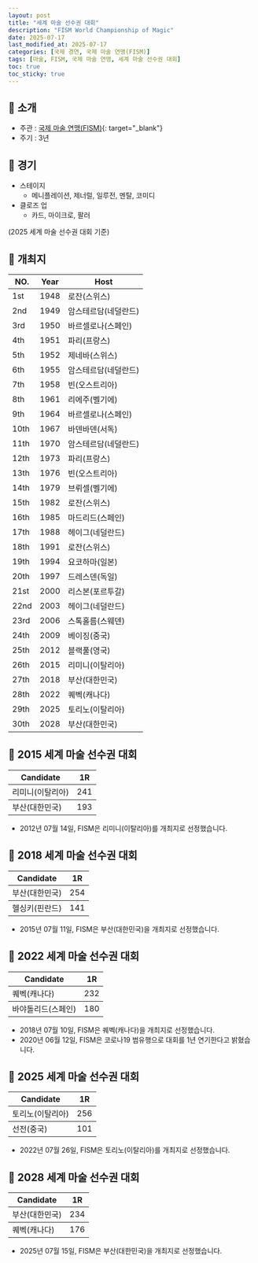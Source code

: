 ```yaml
---
layout: post
title: "세계 마술 선수권 대회"
description: "FISM World Championship of Magic"
date: 2025-07-17
last_modified_at: 2025-07-17
categories: [국제 경연, 국제 마술 연맹(FISM)]
tags: [마술, FISM, 국제 마술 연맹, 세계 마술 선수권 대회]
toc: true
toc_sticky: true
---
```

## 📜 소개
* 주관 : [국제 마술 연맹(FISM)](https://www.fism.org/){: target="_blank"}
* 주기 : 3년

## 📜 경기
* 스테이지
  * 메니플레이션, 제너럴, 일루전, 멘탈, 코미디
* 클로즈 업
  * 카드, 마이크로, 팔러

(2025 세계 마술 선수권 대회 기준)

## 📜 개최지

<html>

<head>
    <meta charset="UTF-8">
</head>

<body>
    <table>
        <thead>
            <tr class="header-row">
                <th class="col-no">NO.</th>
                <th class="col-year">Year</th>
                <th class="col-host">Host</th>
            </tr>
        </thead>
        <tbody>
            <tr>
                <td>1st</td>
                <td>1948</td>
                <td>로잔(스위스)</td>
            </tr>
            <tr>
                <td>2nd</td>
                <td>1949</td>
                <td>암스테르담(네덜란드)</td>
            </tr>
            <tr>
                <td>3rd</td>
                <td>1950</td>
                <td>바르셀로나(스페인)</td>
            </tr>
            <tr>
                <td>4th</td>
                <td>1951</td>
                <td>파리(프랑스)</td>
            </tr>
            <tr>
                <td>5th</td>
                <td>1952</td>
                <td>제네바(스위스)</td>
            </tr>
            <tr>
                <td>6th</td>
                <td>1955</td>
                <td>암스테르담(네덜란드)</td>
            </tr>
            <tr>
                <td>7th</td>
                <td>1958</td>
                <td>빈(오스트리아)</td>
            </tr>
            <tr>
                <td>8th</td>
                <td>1961</td>
                <td>리에주(벨기에)</td>
            </tr>
            <tr>
                <td>9th</td>
                <td>1964</td>
                <td>바르셀로나(스페인)</td>
            </tr>
            <tr>
                <td>10th</td>
                <td>1967</td>
                <td>바덴바덴(서독)</td>
            </tr>
            <tr>
                <td>11th</td>
                <td>1970</td>
                <td>암스테르담(네덜란드)</td>
            </tr>
            <tr>
                <td>12th</td>
                <td>1973</td>
                <td>파리(프랑스)</td>
            </tr>
            <tr>
                <td>13th</td>
                <td>1976</td>
                <td>빈(오스트리아)</td>
            </tr>
            <tr>
                <td>14th</td>
                <td>1979</td>
                <td>브뤼셀(벨기에)</td>
            </tr>
            <tr>
                <td>15th</td>
                <td>1982</td>
                <td>로잔(스위스)</td>
            </tr>
            <tr>
                <td>16th</td>
                <td>1985</td>
                <td>마드리드(스페인)</td>
            </tr>
            <tr>
                <td>17th</td>
                <td>1988</td>
                <td>헤이그(네덜란드)</td>
            </tr>
            <tr>
                <td>18th</td>
                <td>1991</td>
                <td>로잔(스위스)</td>
            </tr>
            <tr>
                <td>19th</td>
                <td>1994</td>
                <td>요코하마(일본)</td>
            </tr>
            <tr>
                <td>20th</td>
                <td>1997</td>
                <td>드레스덴(독일)</td>
            </tr>
            <tr>
                <td>21st</td>
                <td>2000</td>
                <td>리스본(포르투갈)</td>
            </tr>
            <tr>
                <td>22nd</td>
                <td>2003</td>
                <td>헤이그(네덜란드)</td>
            </tr>
            <tr>
                <td>23rd</td>
                <td>2006</td>
                <td>스톡홀름(스웨덴)</td>
            </tr>
            <tr>
                <td>24th</td>
                <td>2009</td>
                <td>베이징(중국)</td>
            </tr>
            <tr>
                <td>25th</td>
                <td>2012</td>
                <td>블랙풀(영국)</td>
            </tr>
            <tr>
                <td>26th</td>
                <td>2015</td>
                <td>리미니(이탈리아)</td>
            </tr>
            <tr class="korea-host-bg">
                <td><span class="korea-host">27th</span></td>
                <td><span class="korea-host">2018</span></td>
                <td><span class="korea-host">부산(대한민국)</span></td>
            </tr>
            <tr>
                <td>28th</td>
                <td>2022</td>
                <td>퀘벡(캐나다)</td>
            </tr>
            <tr>
                <td>29th</td>
                <td>2025</td>
                <td>토리노(이탈리아)</td>
            </tr>
            <tr class="korea-host-bg">
                <td><span class="korea-host">30th</span></td>
                <td><span class="korea-host">2028</span></td>
                <td><span class="korea-host">부산(대한민국)</span></td>
            </tr>
        </tbody>
    </table>
</body>

</html>

## 📜 2015 세계 마술 선수권 대회

<table>
    <thead>
        <tr class="header-row">
            <th class="col-Candidate-70">Candidate</th>
            <th class="col-Round-30">1R</th>
        </tr>
    </thead>
    <tbody>
        <tr>
            <td><span class="foreign-host">리미니(이탈리아)</span></td>
            <td><span class="foreign-host2">241</span></td>
        </tr>
    </tbody>
    <tbody>
        <tr>
            <td>부산(대한민국)</td>
            <td>193</td>
        </tr>
    </tbody>
</table>

* 2012년 07월 14일, FISM은 <span class="foreign-host">리미니(이탈리아)</span>를 개최지로 선정했습니다.

## 📜 2018 세계 마술 선수권 대회

<table>
    <thead>
        <tr class="header-row">
            <th class="col-Candidate-70">Candidate</th>
            <th class="col-Round-30">1R</th>
        </tr>
    </thead>
    <tbody>
        <tr class="korea-host-bg">
            <td><span class="korea-host">부산(대한민국)</span></td>
            <td><span class="korea-host2">254</span></td>
        </tr>
    </tbody>
    <tbody>
        <tr>
            <td>헬싱키(핀란드)</td>
            <td>141</td>
        </tr>
    </tbody>
</table>

* 2015년 07월 11일, FISM은 <span class="korea-host">부산(대한민국)</span>을 개최지로 선정했습니다.

## 📜 2022 세계 마술 선수권 대회

<table>
    <thead>
        <tr class="header-row">
            <th class="col-Candidate70">Candidate</th>
            <th class="col-Round-30">1R</th>
        </tr>
    </thead>
    <tbody>
        <tr>
            <td><span class="foreign-host">퀘벡(캐나다)</span></td>
            <td><span class="foreign-host2">232</span></td>
        </tr>
    </tbody>
    <tbody>
        <tr>
            <td>바야돌리드(스페인)</td>
            <td>180</td>
        </tr>
    </tbody>
</table>

* 2018년 07월 10일, FISM은 <span class="foreign-host">퀘벡(캐나다)</span>을 개최지로 선정했습니다.  
* 2020년 06월 12일, FISM은 코로나19 범유행으로 대회를 1년 연기한다고 밝혔습니다.

## 📜 2025 세계 마술 선수권 대회

<table>
    <thead>
        <tr class="header-row">
            <th class="col-Candidate-70">Candidate</th>
            <th class="col-Round-30">1R</th>
        </tr>
    </thead>
    <tbody>
        <tr>
            <td><span class="foreign-host">토리노(이탈리아)</span></td>
            <td><span class="foreign-host2">256</span></td>
        </tr>
    </tbody>
    <tbody>
        <tr>
            <td>선전(중국)</td>
            <td>101</td>
        </tr>
    </tbody>
</table>

* 2022년 07월 26일, FISM은 <span class="foreign-host">토리노(이탈리아)</span>를 개최지로 선정했습니다.

## 📜 2028 세계 마술 선수권 대회

<table>
    <thead>
        <tr class="header-row">
            <th class="col-Candidate-70">Candidate</th>
            <th class="col-Round-30">1R</th>
        </tr>
    </thead>
    <tbody>
        <tr class="korea-host-bg">
            <td><span class="korea-host">부산(대한민국)</span></td>
            <td><span class="korea-host2">234</span></td>
        </tr>
    </tbody>
    <tbody>
        <tr>
            <td>퀘벡(캐나다)</td>
            <td>176</td>
        </tr>
    </tbody>
</table>

* 2025년 07월 15일, FISM은 <span class="korea-host">부산(대한민국)</span>을 개최지로 선정했습니다.
